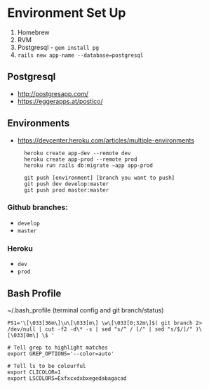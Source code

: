 # Environment Set Up

1. Homebrew
2. RVM
3. Postgresql - `gem install pg`
4. `rails new app-name --database=postgresql` 


## Postgresql
* http://postgresapp.com/
* https://eggerapps.at/postico/


## Environments
* https://devcenter.heroku.com/articles/multiple-environments

		heroku create app-dev --remote dev
		heroku create app-prod --remote prod
		heroku run rails db:migrate —app app-prod

		git push [environment] [branch you want to push]
		git push dev develop:master
		git push prod master:master


### Github branches: 
* `develop`
* `master`

### Heroku
* `dev`
* `prod`

## Bash Profile

~/.bash_profile (terminal config and git branch/status)
	
	PS1='\[\033[36m\]\u\[\033[m\] \w\[\033[0;32m\]$( git branch 2> /dev/null | cut -f2 -d\* -s | sed "s/^ / [/" | sed "s/$/]/" )\[\033[0m\] \$ '

	# Tell grep to highlight matches
	export GREP_OPTIONS='--color=auto'

	# Tell ls to be colourful
	export CLICOLOR=1
	export LSCOLORS=Exfxcxdxbxegedabagacad

	



